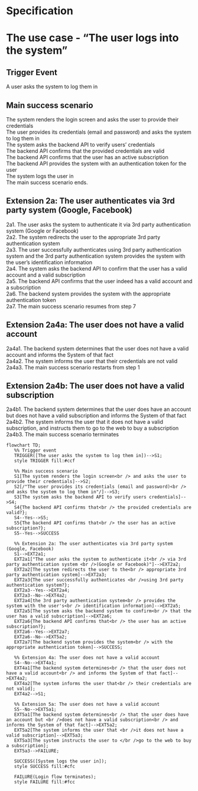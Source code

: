# Specification


# The use case - “The user logs into the system”
## Trigger Event
A user asks the system to log them in

## Main success scenario
The system renders the login screen and asks the user to provide their credentials \
The user provides its credentials (email and password) and asks the system to log them in \
The system asks the backend API to verify users’ credentials \
The backend API confirms that the provided credentials are valid \
The backend API confirms that the user has an active subscription \
The backend API provides the system with an authentication token for the user \
The system logs the user in \
The main success scenario ends.


## Extension 2a: The user authenticates via 3rd party system (Google, Facebook)
2a1. The user asks the system to authenticate it via 3rd party authentication system (Google or Facebook) \
2a2. The system redirects the user to the appropriate 3rd party authentication system \
2a3. The user successfully authenticates using 3rd party authentication system and the 3rd party authentication system provides the system with the user’s identification information \
2a4. The system asks the backend API to confirm that the user has a valid account and a valid subscription \
2a5. The backend API confirms that the user indeed has a valid account and a subscription \
2a6. The backend system provides the system with the appropriate authentication token \
2a7. The main success scenario resumes from step 7

## Extension 2a4a: The user does not have a valid account
2a4a1. The backend system determines that the user does not have a valid account and informs the System of that fact \
2a4a2. The system informs the user that their credentials are not valid \
2a4a3. The main success scenario restarts from step 1

## Extension 2a4b: The user does not have a valid subscription
2a4b1. The backend system determines that the user does have an account but does not have a valid subscription and informs the System of that fact \
2a4b2. The system informs the user that it does not have a valid subscription, and instructs them to go to the web to buy a subscription \
2a4b3. The main success scenario terminates

```mermaid
flowchart TD;
   %% Trigger event
   TRIGGER([The user asks the system to log them in])-->S1;
   style TRIGGER fill:#ccf
 
   %% Main success scenario
   S1[The system renders the login screen<br /> and asks the user to provide their credentials]-->S2;
   S2[/"The user provides its credentials (email and password)<br /> and asks the system to log them in"/]-->S3;
   S3[The system asks the backend API to verify users credentials]-->S4;
   S4{The backend API confirms that<br /> the provided credentials are valid?};
   S4--Yes-->S5;
   S5{The backend API confirms that<br /> the user has an active subscription?};
   S5--Yes-->SUCCESS
  
   %% Extension 2a: The user authenticates via 3rd party system (Google, Facebook)
   S1-->EXT2a1;
   EXT2a1["The user asks the system to authenticate it<br /> via 3rd party authentication system <br />(Google or Facebook)"]-->EXT2a2;
   EXT2a2[The system redirects the user to the<br /> appropriate 3rd party authentication system]-->EXT2a3;
   EXT2a3{The user successfully authenticates <br />using 3rd party authentication system?};
   EXT2a3--Yes-->EXT2a4;
   EXT2a3--No-->EXT4a2;
   EXT2a4[the 3rd party authentication system<br /> provides the system with the user's<br /> identification information]-->EXT2a5;
   EXT2a5[The system asks the backend system to confirm<br /> that the user has a valid subscription]-->EXT2a6;
   EXT2a6{The backend API confirms that<br /> the user has an active subscription?};
   EXT2a6--Yes-->EXT2a7;
   EXT2a6--No-->EXT5a2;
   EXT2a7[The backend system provides the system<br /> with the appropriate authentication token]-->SUCCESS;
 
   %% Extension 4a: The user does not have a valid account
   S4--No-->EXT4a1;
   EXT4a1[The backend system determines<br /> that the user does not have a valid account<br /> and informs the System of that fact]-->EXT4a2;
   EXT4a2[The system informs the user that<br /> their credentials are not valid];
   EXT4a2-->S1;
 
   %% Extension 5a: The user does not have a valid account
   S5--No-->EXT5a1;
   EXT5a1[The backend system determines<br /> that the user does have an account but <br />does not have a valid subscription<br /> and informs the System of that fact]-->EXT5a2;
   EXT5a2[The system informs the user that <br />it does not have a valid subscription]-->EXT5a3;
   EXT5a3[The system instructs the user to </br />go to the web to buy a subscription];
   EXT5a3-->FAILURE;   
 
   SUCCESS([System logs the user in]);
   style SUCCESS fill:#cfc
 
   FAILURE(Login flow terminates);
   style FAILURE fill:#fcc
```